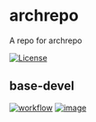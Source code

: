 # archrepo

A repo for archrepo

[![License](https://img.shields.io/github/license/seankhliao/archrepo.svg?style=flat-square)](LICENSE)

## base-devel

[![workflow](https://github.com/seankhliao/archrepo/workflows/base-devel/badge.svg?style=flat-square)](https://github.com/seankhliao/archrepo/actions?workflow=base-devel)
[![image](https://img.shields.io/badge/image-base--devel-informational?style=flat-square)](https://github.com/seankhliao/archrepo/packages/31641)
